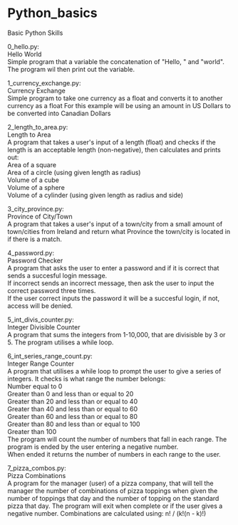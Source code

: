 # Python_basics
Basic Python Skills

0_hello.py:<br>
Hello World<br>
Simple program that a variable the concatenation of "Hello, " and "world".
The program wil then print out the variable.

1_currency_exchange.py:<br>
Currency Exchange<br>
Simple program to take one currency as a float and converts it to another currency as a float
For this example will be using an amount in US Dollars to be converted into Canadian Dollars

2_length_to_area.py:<br>
Length to Area<br>
A program that takes a user's input of a length (float) and checks if the length is an acceptable length (non-negative),
then calculates and prints out:<br>
Area of a square<br>
Area of a circle (using given length as radius)<br>
Volume of a cube<br>
Volume of a sphere<br>
Volume of a cylinder (using given length as radius and side)

3_city_province.py:<br>
Province of City/Town<br>
A program that takes a user's input of a town/city from a small amount of town/cities from Ireland and
return what Province the town/city is located in if there is a match.

4_password.py:<br>
Password Checker<br>
A program that asks the user to enter a password and if it is correct that sends a succesful login message.  
If incorrect sends an incorrect message, then ask the user to input the correct password three times.  
If the user correct inputs the password it will be a succesful login, if not, access will be denied.

5_int_divis_counter.py:<br>
Integer Divisible Counter<br>
A program that sums the integers from 1-10,000, that are divisisble by 3 or 5. The program utilises a while loop.

6_int_series_range_count.py:<br>
Integer Range Counter<br>
A program that utilises a while loop to prompt the user to give a series of integers.  It checks is what range the number belongs:<br>
Number equal to 0<br>
Greater than 0 and less than or equal to 20<br>
Greater than 20 and less than or equal to 40<br>
Greater than 40 and less than or equal to 60<br>
Greater than 60 and less than or equal to 80<br>
Greater than 80 and less than or equal to 100<br>
Greater than 100<br>
The program will count the number of numbers that fall in each range.  The program is ended by the user entering a negative number.  
When ended it returns the number of numbers in each range to the user.

7_pizza_combos.py:<br>
Pizza Combinations<br>
A program for the manager (user) of a pizza company, that will tell the manager the number of combinations of pizza toppings when
given the number of toppings that day and the number of topping on the standard pizza that day.  The program will exit when complete
or if the user gives a negative number. Combinations are calculated using: n! / (k!(n - k)!)